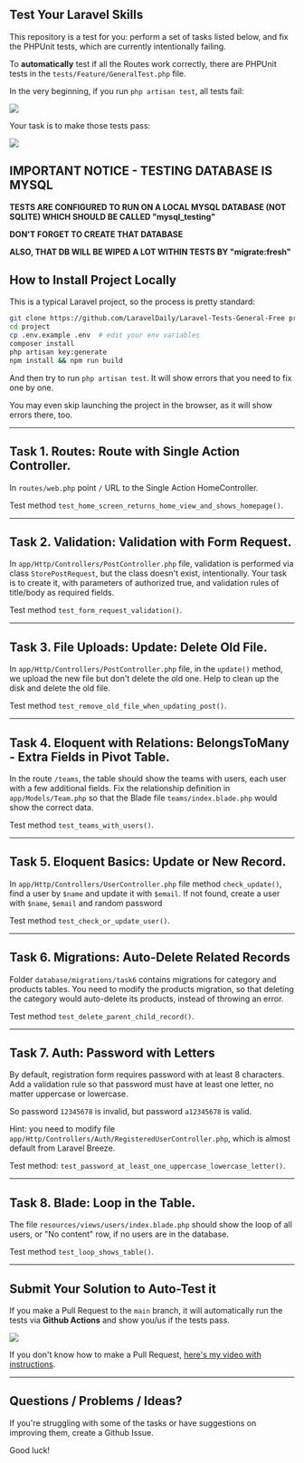 ## Test Your Laravel Skills

This repository is a test for you: perform a set of tasks listed below, and fix the PHPUnit tests, which are currently intentionally failing.

To **automatically** test if all the Routes work correctly, there are PHPUnit tests in the `tests/Feature/GeneralTest.php` file.

In the very beginning, if you run `php artisan test`, all tests fail:

![](https://laraveldaily.com/uploads/2024/06/free-general-tasks-failing-tests.png)

Your task is to make those tests pass:

![](https://laraveldaily.com/uploads/2024/06/free-general-tasks-passing-tests.png)

## IMPORTANT NOTICE - TESTING DATABASE IS MYSQL

**TESTS ARE CONFIGURED TO RUN ON A LOCAL MYSQL DATABASE (NOT SQLITE) WHICH SHOULD BE CALLED "mysql_testing"**

**DON'T FORGET TO CREATE THAT DATABASE**

**ALSO, THAT DB WILL BE WIPED A LOT WITHIN TESTS BY "migrate:fresh"**

## How to Install Project Locally

This is a typical Laravel project, so the process is pretty standard:

```sh
git clone https://github.com/LaravelDaily/Laravel-Tests-General-Free project
cd project
cp .env.example .env  # edit your env variables
composer install
php artisan key:generate
npm install && npm run build
```

And then try to run `php artisan test`. It will show errors that you need to fix one by one.

You may even skip launching the project in the browser, as it will show errors there, too.

---

## Task 1. Routes: Route with Single Action Controller.

In `routes/web.php` point `/` URL to the Single Action HomeController.

Test method `test_home_screen_returns_home_view_and_shows_homepage()`.

---

## Task 2. Validation: Validation with Form Request.

In `app/Http/Controllers/PostController.php` file, validation is performed via class `StorePostRequest`, but the class doesn't exist, intentionally. Your task is to create it, with parameters of authorized true, and validation rules of title/body as required fields.

Test method `test_form_request_validation()`.

---

## Task 3. File Uploads: Update: Delete Old File.

In `app/Http/Controllers/PostController.php` file, in the `update()` method, we upload the new file but don't delete the old one. Help to clean up the disk and delete the old file.

Test method `test_remove_old_file_when_updating_post()`.

---

## Task 4. Eloquent with Relations: BelongsToMany - Extra Fields in Pivot Table.

In the route `/teams`, the table should show the teams with users, each user with a few additional fields. Fix the relationship definition in `app/Models/Team.php` so that the Blade file `teams/index.blade.php` would show the correct data.

Test method `test_teams_with_users()`.

---

## Task 5. Eloquent Basics: Update or New Record.

In `app/Http/Controllers/UserController.php` file method `check_update()`, find a user by `$name` and update it with `$email`. If not found, create a user with `$name`, `$email` and random password

Test method `test_check_or_update_user()`.

---

## Task 6. Migrations: Auto-Delete Related Records

Folder `database/migrations/task6` contains migrations for category and products tables. You need to modify the products migration, so that deleting the category would auto-delete its products, instead of throwing an error.

Test method `test_delete_parent_child_record()`.

---

## Task 7. Auth: Password with Letters

By default, registration form requires password with at least 8 characters. Add a validation rule so that password must have at least one letter, no matter uppercase or lowercase.

So password `12345678` is invalid, but password `a12345678` is valid.

Hint: you need to modify file `app/Http/Controllers/Auth/RegisteredUserController.php`, which is almost default from Laravel Breeze.

Test method: `test_password_at_least_one_uppercase_lowercase_letter()`.

---

## Task 8. Blade: Loop in the Table.

The file `resources/views/users/index.blade.php` should show the loop of all users, or "No content" row, if no users are in the database.

Test method `test_loop_shows_table()`.

---

## Submit Your Solution to Auto-Test it

If you make a Pull Request to the `main` branch, it will automatically run the tests via **Github Actions** and show you/us if the tests pass.

![](https://laraveldaily.com/uploads/2024/06/free-general-tasks-github-actions.png)

If you don't know how to make a Pull Request, [here's my video with instructions](https://www.youtube.com/watch?v=vEcT6JIFji0).

---

## Questions / Problems / Ideas?

If you're struggling with some of the tasks or have suggestions on improving them, create a Github Issue.

Good luck!
